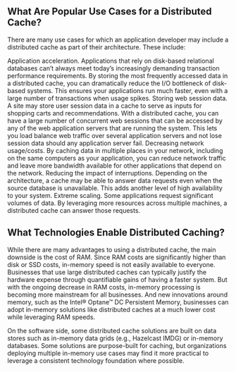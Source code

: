 ## What Are Popular Use Cases for a Distributed Cache?

There are many use cases for which an application developer may include a distributed cache as part of their architecture. These include:

Application acceleration. Applications that rely on disk-based relational databases can’t always meet today’s increasingly demanding transaction performance requirements. By storing the most frequently accessed data in a distributed cache, you can dramatically reduce the I/O bottleneck of disk-based systems. This ensures your applications run much faster, even with a large number of transactions when usage spikes.
Storing web session data. A site may store user session data in a cache to serve as inputs for shopping carts and recommendations. With a distributed cache, you can have a large number of concurrent web sessions that can be accessed by any of the web application servers that are running the system. This lets you load balance web traffic over several application servers and not lose session data should any application server fail.
Decreasing network usage/costs. By caching data in multiple places in your network, including on the same computers as your application, you can reduce network traffic and leave more bandwidth available for other applications that depend on the network.
Reducing the impact of interruptions. Depending on the architecture, a cache may be able to answer data requests even when the source database is unavailable. This adds another level of high availability to your system.
Extreme scaling. Some applications request significant volumes of data. By leveraging more resources across multiple machines, a distributed cache can answer those requests.

## What Technologies Enable Distributed Caching?

While there are many advantages to using a distributed cache, the main downside is the cost of RAM. Since RAM costs are significantly higher than disk or SSD costs, in-memory speed is not easily available to everyone. Businesses that use large distributed caches can typically justify the hardware expense through quantifiable gains of having a faster system. But with the ongoing decrease in RAM costs, in-memory processing is becoming more mainstream for all businesses. And new innovations around memory, such as the Intel® Optane™ DC Persistent Memory, businesses can adopt in-memory solutions like distributed caches at a much lower cost while leveraging RAM speeds.

On the software side, some distributed cache solutions are built on data stores such as in-memory data grids (e.g., Hazelcast IMDG) or in-memory databases. Some solutions are purpose-built for caching, but organizations deploying multiple in-memory use cases may find it more practical to leverage a consistent technology foundation where possible.
